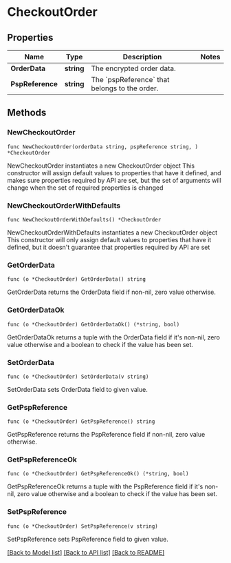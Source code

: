 # CheckoutOrder

## Properties

Name | Type | Description | Notes
------------ | ------------- | ------------- | -------------
**OrderData** | **string** | The encrypted order data. | 
**PspReference** | **string** | The &#x60;pspReference&#x60; that belongs to the order. | 

## Methods

### NewCheckoutOrder

`func NewCheckoutOrder(orderData string, pspReference string, ) *CheckoutOrder`

NewCheckoutOrder instantiates a new CheckoutOrder object
This constructor will assign default values to properties that have it defined,
and makes sure properties required by API are set, but the set of arguments
will change when the set of required properties is changed

### NewCheckoutOrderWithDefaults

`func NewCheckoutOrderWithDefaults() *CheckoutOrder`

NewCheckoutOrderWithDefaults instantiates a new CheckoutOrder object
This constructor will only assign default values to properties that have it defined,
but it doesn't guarantee that properties required by API are set

### GetOrderData

`func (o *CheckoutOrder) GetOrderData() string`

GetOrderData returns the OrderData field if non-nil, zero value otherwise.

### GetOrderDataOk

`func (o *CheckoutOrder) GetOrderDataOk() (*string, bool)`

GetOrderDataOk returns a tuple with the OrderData field if it's non-nil, zero value otherwise
and a boolean to check if the value has been set.

### SetOrderData

`func (o *CheckoutOrder) SetOrderData(v string)`

SetOrderData sets OrderData field to given value.


### GetPspReference

`func (o *CheckoutOrder) GetPspReference() string`

GetPspReference returns the PspReference field if non-nil, zero value otherwise.

### GetPspReferenceOk

`func (o *CheckoutOrder) GetPspReferenceOk() (*string, bool)`

GetPspReferenceOk returns a tuple with the PspReference field if it's non-nil, zero value otherwise
and a boolean to check if the value has been set.

### SetPspReference

`func (o *CheckoutOrder) SetPspReference(v string)`

SetPspReference sets PspReference field to given value.



[[Back to Model list]](../README.md#documentation-for-models) [[Back to API list]](../README.md#documentation-for-api-endpoints) [[Back to README]](../README.md)


